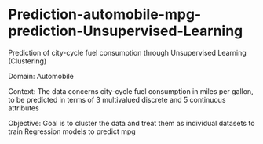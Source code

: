# Prediction-automobile-mpg-prediction-Unsupervised-Learning
Prediction of city-cycle fuel consumption through Unsupervised Learning (Clustering)

Domain:
Automobile

Context:
The data concerns city-cycle fuel consumption in miles per gallon, to be predicted in terms of 3 multivalued discrete and 5 continuous attributes

Objective:
Goal is to cluster the data and treat them as individual datasets to train Regression models to predict mpg

